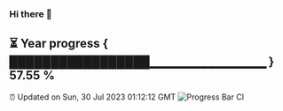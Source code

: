 ### Hi there 👋
⏳ Year progress { █████████████████▁▁▁▁▁▁▁▁▁▁▁▁▁ } 57.55 %
---
⏰ Updated on Sun, 30 Jul 2023 01:12:12 GMT
![Progress Bar CI](https://github.com/liununu/liununu/workflows/Progress%20Bar%20CI/badge.svg)
